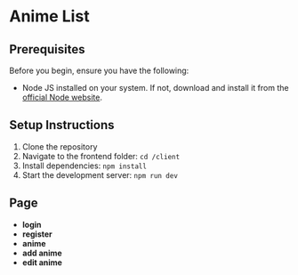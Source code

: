 # Anime List

## Prerequisites

Before you begin, ensure you have the following:

- Node JS installed on your system. If not, download and install it from the [official Node website](https://nodejs.org/en/download).


## Setup Instructions

1. Clone the repository
2. Navigate to the frontend folder: `cd /client`
3. Install dependencies: `npm install`
4. Start the development server: `npm run dev`

## Page

- **login**
- **register**
- **anime**
- **add anime**
- **edit anime**

